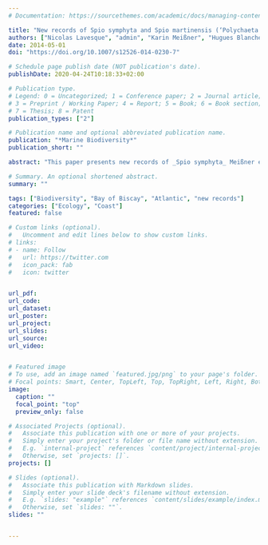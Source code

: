 ```yaml
---
# Documentation: https://sourcethemes.com/academic/docs/managing-content/

title: "New records of Spio symphyta and Spio martinensis (‘Polychaeta’: Canalipalpata: Spionidae) from Arcachon Bay (France), NE Atlantic"
authors: ["Nicolas Lavesque", "admin", "Karin Meißner", "Hugues Blanchet", "Benoit Gouillieux", "Sophie Dubois", "Guy Bachelet"]
date: 2014-05-01
doi: "https://doi.org/10.1007/s12526-014-0230-7"

# Schedule page publish date (NOT publication's date).
publishDate: 2020-04-24T10:18:33+02:00

# Publication type.
# Legend: 0 = Uncategorized; 1 = Conference paper; 2 = Journal article;
# 3 = Preprint / Working Paper; 4 = Report; 5 = Book; 6 = Book section;
# 7 = Thesis; 8 = Patent
publication_types: ["2"]

# Publication name and optional abbreviated publication name.
publication: "*Marine Biodiversity*"
publication_short: ""

abstract: "This paper presents new records of _Spio symphyta_ Meißner et al., 2011 and _Spio martinensis_ Mesnil, 1896 (‘Polychaeta’: Canalipalpata: Spionidae) from Arcachon Bay (southern Bay of Biscay). For both species the new records represent an extension of their known distributional range. The two species have probably been present in Arcachon Bay for several years but were confused with other species of the genus _Spio_. _Spio symphyta_ was identified at five locations in Arcachon Bay in 2009 and 2013 and _S. martinensis_ at three stations in 2012 and 2013. A detailed and illustrated description of specimens from Arcachon Bay is provided. Important characters of _Spio_ spp. occurring in the area are compared."

# Summary. An optional shortened abstract.
summary: ""

tags: ["Biodiversity", "Bay of Biscay", "Atlantic", "new records"]
categories: ["Ecology", "Coast"]
featured: false

# Custom links (optional).
#   Uncomment and edit lines below to show custom links.
# links:
# - name: Follow
#   url: https://twitter.com
#   icon_pack: fab
#   icon: twitter


url_pdf: 
url_code:
url_dataset: 
url_poster: 
url_project:
url_slides:
url_source:
url_video: 


# Featured image
# To use, add an image named `featured.jpg/png` to your page's folder. 
# Focal points: Smart, Center, TopLeft, Top, TopRight, Left, Right, BottomLeft, Bottom, BottomRight.
image:
  caption: ""
  focal_point: "top"
  preview_only: false

# Associated Projects (optional).
#   Associate this publication with one or more of your projects.
#   Simply enter your project's folder or file name without extension.
#   E.g. `internal-project` references `content/project/internal-project/index.md`.
#   Otherwise, set `projects: []`.
projects: []

# Slides (optional).
#   Associate this publication with Markdown slides.
#   Simply enter your slide deck's filename without extension.
#   E.g. `slides: "example"` references `content/slides/example/index.md`.
#   Otherwise, set `slides: ""`.
slides: ""


---
```

